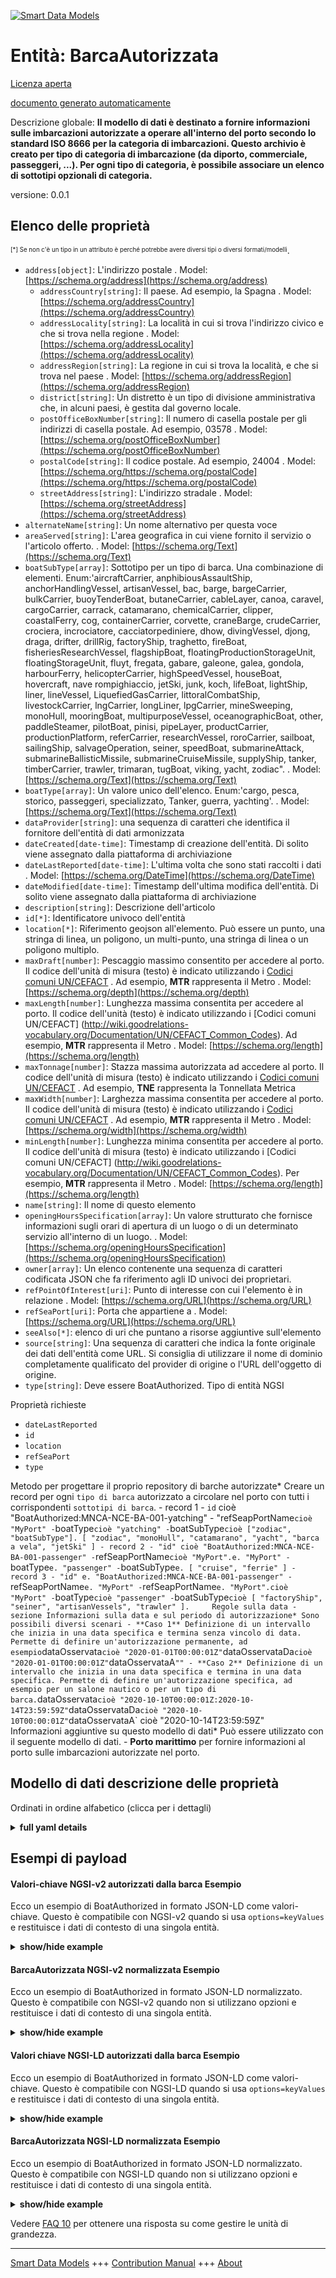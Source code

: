 <!-- 10-Header -->    
[![Smart Data Models](https://smartdatamodels.org/wp-content/uploads/2022/01/SmartDataModels_logo.png "Logo")](https://smartdatamodels.org)    
Entità: BarcaAutorizzata    
========================<!-- /10-Header -->    
<!-- 15-License -->    
[Licenza aperta](https://github.com/smart-data-models//dataModel.Ports/blob/master/BoatAuthorized/LICENSE.md)    
[documento generato automaticamente](https://docs.google.com/presentation/d/e/2PACX-1vTs-Ng5dIAwkg91oTTUdt8ua7woBXhPnwavZ0FxgR8BsAI_Ek3C5q97Nd94HS8KhP-r_quD4H0fgyt3/pub?start=false&loop=false&delayms=3000#slide=id.gb715ace035_0_60)    
<!-- /15-License -->    
<!-- 20-Description -->    
Descrizione globale: **Il modello di dati è destinato a fornire informazioni sulle imbarcazioni autorizzate a operare all'interno del porto secondo lo standard ISO 8666 per la categoria di imbarcazioni. Questo archivio è creato per tipo di categoria di imbarcazione (da diporto, commerciale, passeggeri, ...). Per ogni tipo di categoria, è possibile associare un elenco di sottotipi opzionali di categoria.**    
versione: 0.0.1    
<!-- /20-Description -->    
<!-- 30-PropertiesList -->    
## Elenco delle proprietà    
<sup><sub>[*] Se non c'è un tipo in un attributo è perché potrebbe avere diversi tipi o diversi formati/modelli</sub></sup>.    
- `address[object]`: L'indirizzo postale  . Model: [https://schema.org/address](https://schema.org/address)	- `addressCountry[string]`: Il paese. Ad esempio, la Spagna  . Model: [https://schema.org/addressCountry](https://schema.org/addressCountry)    
	- `addressLocality[string]`: La località in cui si trova l'indirizzo civico e che si trova nella regione  . Model: [https://schema.org/addressLocality](https://schema.org/addressLocality)    
	- `addressRegion[string]`: La regione in cui si trova la località, e che si trova nel paese  . Model: [https://schema.org/addressRegion](https://schema.org/addressRegion)    
	- `district[string]`: Un distretto è un tipo di divisione amministrativa che, in alcuni paesi, è gestita dal governo locale.      
	- `postOfficeBoxNumber[string]`: Il numero di casella postale per gli indirizzi di casella postale. Ad esempio, 03578  . Model: [https://schema.org/postOfficeBoxNumber](https://schema.org/postOfficeBoxNumber)    
	- `postalCode[string]`: Il codice postale. Ad esempio, 24004  . Model: [https://schema.org/https://schema.org/postalCode](https://schema.org/https://schema.org/postalCode)    
	- `streetAddress[string]`: L'indirizzo stradale  . Model: [https://schema.org/streetAddress](https://schema.org/streetAddress)    
- `alternateName[string]`: Un nome alternativo per questa voce  - `areaServed[string]`: L'area geografica in cui viene fornito il servizio o l'articolo offerto.  . Model: [https://schema.org/Text](https://schema.org/Text)- `boatSubType[array]`: Sottotipo per un tipo di barca. Una combinazione di elementi. Enum:'aircraftCarrier, anphibiousAssaultShip, anchorHandlingVessel, artisanVessel, bac, barge, bargeCarrier, bulkCarrier, buoyTenderBoat, butaneCarrier, cableLayer, canoa, caravel, cargoCarrier, carrack, catamarano, chemicalCarrier, clipper, coastalFerry, cog, containerCarrier, corvette, craneBarge, crudeCarrier, crociera, incrociatore, cacciatorpediniere, dhow, divingVessel, djong, draga, drifter, drillRig, factoryShip, traghetto, fireBoat, fisheriesResearchVessel, flagshipBoat, floatingProductionStorageUnit, floatingStorageUnit, fluyt, fregata, gabare, galeone, galea, gondola, harbourFerry, helicopterCarrier, highSpeedVessel, houseBoat, hovercraft, nave rompighiaccio, jetSki, junk, koch, lifeBoat, lightShip, liner, lineVessel, LiquefiedGasCarrier, littoralCombatShip, livestockCarrier, lngCarrier, longLiner, lpgCarrier, mineSweeping, monoHull, mooringBoat, multipurposeVessel, oceanographicBoat, other, paddleSteamer, pilotBoat, pinisi, pipeLayer, productCarrier, productionPlatform, referCarrier, researchVessel, roroCarrier, sailboat, sailingShip, salvageOperation, seiner, speedBoat, submarineAttack, submarineBallisticMissile, submarineCruiseMissile, supplyShip, tanker, timberCarrier, trawler, trimaran, tugBoat, viking, yacht, zodiac".  . Model: [https://schema.org/Text](https://schema.org/Text)- `boatType[array]`: Un valore unico dell'elenco. Enum:'cargo, pesca, storico, passeggeri, specializzato, Tanker, guerra, yachting'.  . Model: [https://schema.org/Text](https://schema.org/Text)- `dataProvider[string]`: una sequenza di caratteri che identifica il fornitore dell'entità di dati armonizzata  - `dateCreated[date-time]`: Timestamp di creazione dell'entità. Di solito viene assegnato dalla piattaforma di archiviazione  - `dateLastReported[date-time]`: L'ultima volta che sono stati raccolti i dati  . Model: [https://schema.org/DateTime](https://schema.org/DateTime)- `dateModified[date-time]`: Timestamp dell'ultima modifica dell'entità. Di solito viene assegnato dalla piattaforma di archiviazione  - `description[string]`: Descrizione dell'articolo  - `id[*]`: Identificatore univoco dell'entità  - `location[*]`: Riferimento geojson all'elemento. Può essere un punto, una stringa di linea, un poligono, un multi-punto, una stringa di linea o un poligono multiplo.  - `maxDraft[number]`: Pescaggio massimo consentito per accedere al porto. Il codice dell'unità di misura (testo) è indicato utilizzando i [Codici comuni UN/CEFACT](http://wiki.goodrelations-vocabulary.org/Documentation/UN/CEFACT_Common_Codes) . Ad esempio, **MTR** rappresenta il Metro  . Model: [https://schema.org/depth](https://schema.org/depth)- `maxLength[number]`: Lunghezza massima consentita per accedere al porto. Il codice dell'unità (testo) è indicato utilizzando i [Codici comuni UN/CEFACT] (http://wiki.goodrelations-vocabulary.org/Documentation/UN/CEFACT_Common_Codes). Ad esempio, **MTR** rappresenta il Metro  . Model: [https://schema.org/length](https://schema.org/length)- `maxTonnage[number]`: Stazza massima autorizzata ad accedere al porto. Il codice dell'unità di misura (testo) è indicato utilizzando i [Codici comuni UN/CEFACT](http://wiki.goodrelations-vocabulary.org/Documentation/UN/CEFACT_Common_Codes) . Ad esempio, **TNE** rappresenta la Tonnellata Metrica  - `maxWidth[number]`: Larghezza massima consentita per accedere al porto. Il codice dell'unità di misura (testo) è indicato utilizzando i [Codici comuni UN/CEFACT](http://wiki.goodrelations-vocabulary.org/Documentation/UN/CEFACT_Common_Codes) . Ad esempio, **MTR** rappresenta il Metro  . Model: [https://schema.org/width](https://schema.org/width)- `minLength[number]`: Lunghezza minima consentita per accedere al porto. Il codice dell'unità di misura (testo) è indicato utilizzando i [Codici comuni UN/CEFACT] (http://wiki.goodrelations-vocabulary.org/Documentation/UN/CEFACT_Common_Codes). Per esempio, **MTR** rappresenta il Metro  . Model: [https://schema.org/length](https://schema.org/length)- `name[string]`: Il nome di questo elemento  - `openingHoursSpecification[array]`: Un valore strutturato che fornisce informazioni sugli orari di apertura di un luogo o di un determinato servizio all'interno di un luogo.  . Model: [https://schema.org/openingHoursSpecification](https://schema.org/openingHoursSpecification)- `owner[array]`: Un elenco contenente una sequenza di caratteri codificata JSON che fa riferimento agli ID univoci dei proprietari.  - `refPointOfInterest[uri]`: Punto di interesse con cui l'elemento è in relazione  . Model: [https://schema.org/URL](https://schema.org/URL)- `refSeaPort[uri]`: Porta che appartiene a  . Model: [https://schema.org/URL](https://schema.org/URL)- `seeAlso[*]`: elenco di uri che puntano a risorse aggiuntive sull'elemento  - `source[string]`: Una sequenza di caratteri che indica la fonte originale dei dati dell'entità come URL. Si consiglia di utilizzare il nome di dominio completamente qualificato del provider di origine o l'URL dell'oggetto di origine.  - `type[string]`: Deve essere BoatAuthorized. Tipo di entità NGSI  <!-- /30-PropertiesList -->    
<!-- 35-RequiredProperties -->    
Proprietà richieste    
- `dateLastReported`  - `id`  - `location`  - `refSeaPort`  - `type`  <!-- /35-RequiredProperties -->    
<!-- 40-RequiredProperties -->    
Metodo per progettare il proprio repository di barche autorizzate* Creare un record per ogni `tipo di barca` autorizzato a circolare nel porto con tutti i corrispondenti `sottotipi di barca`. - record 1 - `id` cioè "BoatAuthorized:MNCA-NCE-BA-001-yatching" - "refSeapPortName` cioè "MyPort" - `boatType` cioè "yatching" - `boatSubType` cioè ["zodiac", "boatSubType"]. [ "zodiac", "monoHull", "catamarano", "yacht", "barca a vela", "jetSki" ] - record 2 - "id" cioè "BoatAuthorized:MNCA-NCE-BA-001-passenger" - `refSeapPortName` cioè "MyPort".e. "MyPort" - `boatType` e. "passenger" - `boatSubType` e. [ "cruise", "ferrie" ] - record 3 - "id" e. "BoatAuthorized:MNCA-NCE-BA-001-passenger" - `refSeapPortName` e. "MyPort" - `refSeapPortName` e. "MyPort".cioè "MyPort" - `boatType` cioè "passenger" - `boatSubType` cioè [ "factoryShip", "seiner", "artisanVessels", "trawler" ].    
Regole sulla data - sezione Informazioni sulla data e sul periodo di autorizzazione* Sono possibili diversi scenari - **Caso 1** Definizione di un intervallo che inizia in una data specifica e termina senza vincolo di data. Permette di definire un'autorizzazione permanente, ad esempio `dataOsservata` cioè "2020-01-01T00:00:01Z" `dataOsservataDa` cioè "2020-01-01T00:00:01Z" `dataOsservataA` "" - **Caso 2** Definizione di un intervallo che inizia in una data specifica e termina in una data specifica. Permette di definire un'autorizzazione specifica, ad esempio per un salone nautico o per un tipo di barca. `dataOsservata` cioè "2020-10-10T00:00:01Z:2020-10-14T23:59:59Z" `dataOsservataDa` cioè "2020-10-10T00:00:01Z" `dataOsservataA` cioè "2020-10-14T23:59:59Z"    
Informazioni aggiuntive su questo modello di dati* Può essere utilizzato con il seguente modello di dati. - **Porto marittimo** per fornire informazioni al porto sulle imbarcazioni autorizzate nel porto.    
<!-- /40-RequiredProperties -->    
<!-- 50-DataModelHeader -->    
## Modello di dati descrizione delle proprietà    
Ordinati in ordine alfabetico (clicca per i dettagli)    
<!-- /50-DataModelHeader -->    
<!-- 60-ModelYaml -->    
<details><summary><strong>full yaml details</strong></summary>      
```yaml    
BoatAuthorized:      
  description: 'The data model is intended to provide information on the boats authorized to operate within the port according to the ISO 8666 standard for Boat Category. This repository is created by type of category of boat (pleasure craft, trade, passengers, ...). For each type of category, a list of optional subtypes of category can be associated.'      
  properties:      
    address:      
      description: The mailing address      
      properties:      
        addressCountry:      
          description: 'The country. For example, Spain'      
          type: string      
          x-ngsi:      
            model: https://schema.org/addressCountry      
            type: Property      
        addressLocality:      
          description: 'The locality in which the street address is, and which is in the region'      
          type: string      
          x-ngsi:      
            model: https://schema.org/addressLocality      
            type: Property      
        addressRegion:      
          description: 'The region in which the locality is, and which is in the country'      
          type: string      
          x-ngsi:      
            model: https://schema.org/addressRegion      
            type: Property      
        district:      
          description: 'A district is a type of administrative division that, in some countries, is managed by the local government'      
          type: string      
          x-ngsi:      
            type: Property      
        postOfficeBoxNumber:      
          description: 'The post office box number for PO box addresses. For example, 03578'      
          type: string      
          x-ngsi:      
            model: https://schema.org/postOfficeBoxNumber      
            type: Property      
        postalCode:      
          description: 'The postal code. For example, 24004'      
          type: string      
          x-ngsi:      
            model: https://schema.org/https://schema.org/postalCode      
            type: Property      
        streetAddress:      
          description: The street address      
          type: string      
          x-ngsi:      
            model: https://schema.org/streetAddress      
            type: Property      
        streetNr:      
          description: Number identifying a specific property on a public street      
          type: string      
          x-ngsi:      
            type: Property      
      type: object      
      x-ngsi:      
        model: https://schema.org/address      
        type: Property      
    alternateName:      
      description: An alternative name for this item      
      type: string      
      x-ngsi:      
        type: Property      
    areaServed:      
      description: The geographic area where a service or offered item is provided      
      type: string      
      x-ngsi:      
        model: https://schema.org/Text      
        type: Property      
    boatSubType:      
      description: 'Sub Type for a boatType. A combination of the elements. Enum:''aircraftCarrier, amphibiousAssaultShip, anchorHandlingVessel, artisanVessel, bac, barge, bargeCarrier, bulkCarrier, buoyTenderBoat, butaneCarrier, cableLayer, canoe, caravel, cargoCarrier, carrack, catamaran, chemicalCarrier, clipper, coastalFerry, cog, containerCarrier, corvette, craneBarge, crudeCarrier, cruise, cruiser, destroyer, dhow, divingVessel, djong, dredger, drifter, drillRig, factoryShip, ferry, fireBoat, fisheriesResearchVessel, flagshipBoat, floatingProductionStorageUnit, floatingStorageUnit, fluyt, frigate, gabare, galleon, galley, gondola, harbourFerry, helicopterCarrier, highSpeedVessel, houseBoat, hovercraft, iceBreakerShip, jetSki, junk, koch, lifeBoat, lightShip, liner, lineVessel, LiquefiedGasCarrier, littoralCombatShip, livestockCarrier, lngCarrier, longLiner, lpgCarrier, mineSweeping, monoHull, mooringBoat, multipurposeVessel, oceanographicBoat, other, paddleSteamer, pilotBoat, pinisi, pipeLayer, productCarrier, productionPlatform, referCarrier, researchVessel, roroCarrier, sailboat, sailingShip, salvageOperation, seiner, speedBoat, submarineAttack, submarineBallisticMissile, submarineCruiseMissile, supplyShip, tanker, timberCarrier, trawler, trimaran, tugBoat, viking, yacht, zodiac'''      
      items:      
        enum:      
          - aircraftCarrier      
          - amphibiousAssaultShip      
          - anchorHandlingVessel      
          - artisanVessel      
          - bac      
          - barge      
          - bargeCarrier      
          - bulkCarrier      
          - buoyTenderBoat      
          - butaneCarrier      
          - cableLayer      
          - canoe      
          - caravel      
          - cargoCarrier      
          - carrack      
          - catamaran      
          - chemicalCarrier      
          - clipper      
          - coastalFerry      
          - cog      
          - containerCarrier      
          - corvette      
          - craneBarge      
          - crudeCarrier      
          - cruise      
          - cruiser      
          - destroyer      
          - dhow      
          - divingVessel      
          - djong      
          - dredger      
          - drifter      
          - drillRig      
          - factoryShip      
          - ferry      
          - fireBoat      
          - fisheriesResearchVessel      
          - flagshipBoat      
          - floatingProductionStorageUnit      
          - floatingStorageUnit      
          - fluyt      
          - frigate      
          - gabare      
          - galleon      
          - galley      
          - gondola      
          - harbourFerry      
          - helicopterCarrier      
          - highSpeedVessel      
          - houseBoat      
          - hovercraft      
          - iceBreakerShip      
          - jetSki      
          - junk      
          - koch      
          - lifeBoat      
          - lightShip      
          - liner      
          - lineVessel      
          - LiquefiedGasCarrier      
          - littoralCombatShip      
          - livestockCarrier      
          - lngCarrier      
          - longLiner      
          - lpgCarrier      
          - mineSweeping      
          - monoHull      
          - mooringBoat      
          - multipurposeVessel      
          - oceanographicBoat      
          - other      
          - paddleSteamer      
          - pilotBoat      
          - pinisi      
          - pipeLayer      
          - productCarrier      
          - productionPlatform      
          - referCarrier      
          - researchVessel      
          - roroCarrier      
          - sailboat      
          - sailingShip      
          - salvageOperation      
          - seiner      
          - speedBoat      
          - submarineAttack      
          - submarineBallisticMissile      
          - submarineCruiseMissile      
          - supplyShip      
          - tanker      
          - timberCarrier      
          - trawler      
          - trimaran      
          - tugBoat      
          - viking      
          - yacht      
          - zodiac      
        type: string      
      type: array      
      x-ngsi:      
        model: https://schema.org/Text      
        type: Property      
    boatType:      
      description: 'A unique value of the list. Enum:''cargo, fishing, historic, passenger, specialist, Tanker, war, yachting'''      
      items:      
        enum:      
          - cargo      
          - fishing      
          - historic      
          - passenger      
          - specialist      
          - Tanker      
          - war      
          - yachting      
        type: string      
      type: array      
      x-ngsi:      
        model: https://schema.org/Text      
        type: Property      
    dataProvider:      
      description: A sequence of characters identifying the provider of the harmonised data entity      
      type: string      
      x-ngsi:      
        type: Property      
    dateCreated:      
      description: Entity creation timestamp. This will usually be allocated by the storage platform      
      format: date-time      
      type: string      
      x-ngsi:      
        type: Property      
    dateLastReported:      
      description: Last time data were gathered      
      format: date-time      
      type: string      
      x-ngsi:      
        model: https://schema.org/DateTime      
        type: Property      
    dateModified:      
      description: Timestamp of the last modification of the entity. This will usually be allocated by the storage platform      
      format: date-time      
      type: string      
      x-ngsi:      
        type: Property      
    description:      
      description: A description of this item      
      type: string      
      x-ngsi:      
        type: Property      
    id:      
      anyOf:      
        - description: Identifier format of any NGSI entity      
          maxLength: 256      
          minLength: 1      
          pattern: ^[\w\-\.\{\}\$\+\*\[\]`|~^@!,:\\]+$      
          type: string      
          x-ngsi:      
            type: Property      
        - description: Identifier format of any NGSI entity      
          format: uri      
          type: string      
          x-ngsi:      
            type: Property      
      description: Unique identifier of the entity      
      x-ngsi:      
        type: Property      
    location:      
      description: 'Geojson reference to the item. It can be Point, LineString, Polygon, MultiPoint, MultiLineString or MultiPolygon'      
      oneOf:      
        - description: Geojson reference to the item. Point      
          properties:      
            bbox:      
              items:      
                type: number      
              minItems: 4      
              type: array      
            coordinates:      
              items:      
                type: number      
              minItems: 2      
              type: array      
            type:      
              enum:      
                - Point      
              type: string      
          required:      
            - type      
            - coordinates      
          title: GeoJSON Point      
          type: object      
          x-ngsi:      
            type: GeoProperty      
        - description: Geojson reference to the item. LineString      
          properties:      
            bbox:      
              items:      
                type: number      
              minItems: 4      
              type: array      
            coordinates:      
              items:      
                items:      
                  type: number      
                minItems: 2      
                type: array      
              minItems: 2      
              type: array      
            type:      
              enum:      
                - LineString      
              type: string      
          required:      
            - type      
            - coordinates      
          title: GeoJSON LineString      
          type: object      
          x-ngsi:      
            type: GeoProperty      
        - description: Geojson reference to the item. Polygon      
          properties:      
            bbox:      
              items:      
                type: number      
              minItems: 4      
              type: array      
            coordinates:      
              items:      
                items:      
                  items:      
                    type: number      
                  minItems: 2      
                  type: array      
                minItems: 4      
                type: array      
              type: array      
            type:      
              enum:      
                - Polygon      
              type: string      
          required:      
            - type      
            - coordinates      
          title: GeoJSON Polygon      
          type: object      
          x-ngsi:      
            type: GeoProperty      
        - description: Geojson reference to the item. MultiPoint      
          properties:      
            bbox:      
              items:      
                type: number      
              minItems: 4      
              type: array      
            coordinates:      
              items:      
                items:      
                  type: number      
                minItems: 2      
                type: array      
              type: array      
            type:      
              enum:      
                - MultiPoint      
              type: string      
          required:      
            - type      
            - coordinates      
          title: GeoJSON MultiPoint      
          type: object      
          x-ngsi:      
            type: GeoProperty      
        - description: Geojson reference to the item. MultiLineString      
          properties:      
            bbox:      
              items:      
                type: number      
              minItems: 4      
              type: array      
            coordinates:      
              items:      
                items:      
                  items:      
                    type: number      
                  minItems: 2      
                  type: array      
                minItems: 2      
                type: array      
              type: array      
            type:      
              enum:      
                - MultiLineString      
              type: string      
          required:      
            - type      
            - coordinates      
          title: GeoJSON MultiLineString      
          type: object      
          x-ngsi:      
            type: GeoProperty      
        - description: Geojson reference to the item. MultiLineString      
          properties:      
            bbox:      
              items:      
                type: number      
              minItems: 4      
              type: array      
            coordinates:      
              items:      
                items:      
                  items:      
                    items:      
                      type: number      
                    minItems: 2      
                    type: array      
                  minItems: 4      
                  type: array      
                type: array      
              type: array      
            type:      
              enum:      
                - MultiPolygon      
              type: string      
          required:      
            - type      
            - coordinates      
          title: GeoJSON MultiPolygon      
          type: object      
          x-ngsi:      
            type: GeoProperty      
      x-ngsi:      
        type: GeoProperty      
    maxDraft:      
      description: 'Maximum draft allowed to access the harbor. The unit code (text) is given using the [UN/CEFACT Common Codes](http://wiki.goodrelations-vocabulary.org/Documentation/UN/CEFACT_Common_Codes) . For instance, **MTR** represents Meter'      
      minimum: 0      
      type: number      
      x-ngsi:      
        model: https://schema.org/depth      
        type: Property      
        units: meters      
    maxLength:      
      description: 'Maximum length allowed to access the harbor. The unit code (text) is given using the [UN/CEFACT Common Codes](http://wiki.goodrelations-vocabulary.org/Documentation/UN/CEFACT_Common_Codes). For instance, **MTR** represents Meter'      
      minimum: 0      
      type: number      
      x-ngsi:      
        model: https://schema.org/length      
        type: Property      
        units: meters      
    maxTonnage:      
      description: 'Maximum tonnage authorized to access the harbor. The unit code (text) is given using the [UN/CEFACT Common Codes](http://wiki.goodrelations-vocabulary.org/Documentation/UN/CEFACT_Common_Codes) . For instance, **TNE** represents Tonne Metric'      
      minimum: 0      
      type: number      
      x-ngsi:      
        type: Property      
        units: Tons      
    maxWidth:      
      description: 'Maximum width allowed to access the harbor. The unit code (text) is given using the [UN/CEFACT Common Codes](http://wiki.goodrelations-vocabulary.org/Documentation/UN/CEFACT_Common_Codes) . For instance, **MTR** represents Meter'      
      minimum: 0      
      type: number      
      x-ngsi:      
        model: https://schema.org/width      
        type: Property      
        units: meters      
    minLength:      
      description: 'Minimum length allowed to access the harbor. The unit code (text) is given using the [UN/CEFACT Common Codes](http://wiki.goodrelations-vocabulary.org/Documentation/UN/CEFACT_Common_Codes). For instance, **MTR** represents Meter'      
      minimum: 0      
      type: number      
      x-ngsi:      
        model: https://schema.org/length      
        type: Property      
        units: meters      
    name:      
      description: The name of this item      
      type: string      
      x-ngsi:      
        type: Property      
    openingHoursSpecification:      
      description: A structured value providing information about the opening hours of a place or a certain service inside a place      
      items:      
        properties:      
          closes:      
            description: ' 	The closing hour of the place or service on the given day(s) of the week'      
            format: time      
            type: string      
            x-ngsi:      
              type: Property      
          dayOfWeek:      
            anyOf:      
              - description: Array of days of the week      
                enum:      
                  - Monday      
                  - Tuesday      
                  - Wednesday      
                  - Thursday      
                  - Friday      
                  - Saturday      
                  - Sunday      
                  - PublicHolidays      
                type: string      
                x-ngsi:      
                  type: Property      
              - description: Array of days of the week      
                enum:      
                  - https://schema.org/Monday      
                  - https://schema.org/Tuesday      
                  - https://schema.org/Wednesday      
                  - https://schema.org/Thursday      
                  - https://schema.org/Friday      
                  - https://schema.org/Saturday      
                  - https://schema.org/Sunday      
                  - https://schema.org/PublicHolidays      
                type: string      
                x-ngsi:      
                  type: Property      
            description: 'The day of the week for which these opening hours are valid. URLs from GoodRelations (http://purl.org/goodrelations/v1) are used (for Monday, Tuesday, Wednesday, Thursday, Friday, Saturday, Sunday plus a special entry for PublicHolidays)'      
            type: string      
            x-ngsi:      
              model: http://schema.org/dayOfWeek      
              type: Property      
          opens:      
            description: The opening hour of the place or service on the given day(s) of the week      
            format: time      
            type: string      
            x-ngsi:      
              type: Property      
          validFrom:      
            anyOf:      
              - description: ""      
                format: date      
                type: string      
                x-ngsi:      
                  model: http://schema.org/Date      
                  type: Property      
              - description: ""      
                format: date-time      
                type: string      
                x-ngsi:      
                  model: http://schema.org/DateTime      
                  type: Property      
            description: 'The date when the item becomes valid. A date value in the form CCYY-MM-DD or a combination of date and time of day in the form [-]CCYY-MM-DDThh:mm:ss[Z|(+|-)hh:mm] in ISO 8601 date format'      
            x-ngsi:      
              type: Property      
          validThrough:      
            anyOf:      
              - description: ""      
                format: date      
                type: string      
                x-ngsi:      
                  model: http://schema.org/Date      
                  type: Property      
              - description: ""      
                format: date-time      
                type: string      
                x-ngsi:      
                  model: http://schema.org/DateTime      
                  type: Property      
            description: 'The date after when the item is not valid. For example the end of an offer, salary period, or a period of opening hours. A date value in the form CCYY-MM-DD or a combination of date and time of day in the form [-]CCYY-MM-DDThh:mm:ss[Z|(+|-)hh:mm] in ISO 8601 date format'      
            type: string      
            x-ngsi:      
              type: Property      
        type: object      
      minItems: 1      
      type: array      
      x-ngsi:      
        model: https://schema.org/openingHoursSpecification      
        type: Property      
    owner:      
      description: A List containing a JSON encoded sequence of characters referencing the unique Ids of the owner(s)      
      items:      
        anyOf:      
          - description: Identifier format of any NGSI entity      
            maxLength: 256      
            minLength: 1      
            pattern: ^[\w\-\.\{\}\$\+\*\[\]`|~^@!,:\\]+$      
            type: string      
            x-ngsi:      
              type: Property      
          - description: Identifier format of any NGSI entity      
            format: uri      
            type: string      
            x-ngsi:      
              type: Property      
        description: Unique identifier of the entity      
        x-ngsi:      
          type: Property      
      type: array      
      x-ngsi:      
        type: Property      
    refPointOfInterest:      
      description: Point of Interest that the element has relation to      
      format: uri      
      type: string      
      x-ngsi:      
        model: https://schema.org/URL      
        type: Relationship      
    refSeaPort:      
      description: Port that belongs to      
      format: uri      
      type: string      
      x-ngsi:      
        model: https://schema.org/URL      
        type: Relationship      
    seeAlso:      
      description: list of uri pointing to additional resources about the item      
      oneOf:      
        - items:      
            format: uri      
            type: string      
          minItems: 1      
          type: array      
        - format: uri      
          type: string      
      x-ngsi:      
        type: Property      
    source:      
      description: 'A sequence of characters giving the original source of the entity data as a URL. Recommended to be the fully qualified domain name of the source provider, or the URL to the source object'      
      type: string      
      x-ngsi:      
        type: Property      
    type:      
      description: It has to be BoatAuthorized. NGSI Entity type      
      enum:      
        - BoatAuthorized      
      type: string      
      x-ngsi:      
        type: Property      
  required:      
    - id      
    - type      
    - location      
    - dateLastReported      
    - refSeaPort      
  type: object      
  x-derived-from: ""      
  x-disclaimer: 'Redistribution and use in source and binary forms, with or without modification, are permitted  provided that the license conditions are met. Copyleft (c) 2022 Contributors to Smart Data Models Program'      
  x-license-url: https://github.com/smart-data-models/dataModel.Ports/blob/master/BoatAuthorized/LICENSE.md      
  x-model-schema: https://smart-data-models.github.io/dataModel.Ports/BoatAuthorized/schema.json      
  x-model-tags: ""      
  x-version: 0.0.1      
```    
</details>      
<!-- /60-ModelYaml -->    
<!-- 70-MiddleNotes -->    
<!-- /70-MiddleNotes -->    
<!-- 80-Examples -->    
## Esempi di payload    
#### Valori-chiave NGSI-v2 autorizzati dalla barca Esempio    
Ecco un esempio di BoatAuthorized in formato JSON-LD come valori-chiave. Questo è compatibile con NGSI-v2 quando si usa `options=keyValues` e restituisce i dati di contesto di una singola entità.    
<details><summary><strong>show/hide example</strong></summary>      
```json  
{  
  "id": "urn:ngsi-ld:BoatAuthorized:BoatAuthorized:MNCA-NCE-BA-001-yatching",  
  "type": "BoatAuthorized",  
  "name": "Riviera-Port-NCE-BA-001-yatching",  
  "alternateName": "Riviera Port - Autorized Boats in the port",  
  "description": "List of Type and SubType of boats authorized to move and moor in the harbor",  
  "seeAlso": "https://ccinicecotedazur/docs/port-nice_z-card_2015",  
  "areaServed": "Nice Port",  
  "dateObserved": "2020-01-01T00:00:01Z",  
  "refSeaPort": "urn:ngsi-ld:SeaPort:Riviera-Port-NCE-SP-001",  
  "refBoatType": "yatching",  
  "refBoatSubType": [  
    "monoHull",  
    "catamaran",  
    "yacht",  
    "sailboat",  
    "jetSki"  
  ],  
  "openingHoursSpecification": [  
    {  
      "dayOfWeek": "Monday",  
      "opens": "07:00:00",  
      "closes": "20:00:00",  
      "validFrom": "2021-01-01T00:00:00",  
      "validThrough": "2021-12-31T23:59:59"  
    },  
    {  
      "dayOfWeek": "Tuesday",  
      "opens": "07:00:00",  
      "closes": "20:00:00",  
      "validFrom": "2021-01-01T00:00:00",  
      "validThrough": "2021-12-31T23:59:59"  
    },  
    {  
      "dayOfWeek": "Wednesday",  
      "opens": "07:00:00",  
      "closes": "20:00:00",  
      "validFrom": "2021-01-01T00:00:00",  
      "validThrough": "2021-12-31T23:59:59"  
    },  
    {  
      "dayOfWeek": "Thursday",  
      "opens": "07:00:00",  
      "closes": "20:00:00",  
      "validFrom": "2021-01-01T00:00:00",  
      "validThrough": "2021-12-31T23:59:59"  
    },  
    {  
      "dayOfWeek": "Friday",  
      "opens": "07:00:00",  
      "closes": "20:00:00",  
      "validFrom": "2021-01-01T00:00:00",  
      "validThrough": "2021-12-31T23:59:59"  
    },  
    {  
      "dayOfWeek": "Saturday",  
      "opens": "08:30:00",  
      "closes": "21:00:00",  
      "validFrom": "2021-01-01T00:00:00",  
      "validThrough": "2021-12-31T23:59:59"  
    },  
    {  
      "dayOfWeek": "Sunday",  
      "opens": "08:30:00",  
      "closes": "20:00:00",  
      "validFrom": "2021-01-01T00:00:00",  
      "validThrough": "2021-12-31T23:59:59"  
    },  
    {  
      "dayOfWeek": "PublicHolidays",  
      "opens": "08:30:00",  
      "closes": "19:30:00",  
      "validFrom": "2021-01-01T00:00:00",  
      "validThrough": "2021-12-31T23:59:59"  
    }  
  ],  
  "maxTonnage": 3855,  
  "minLength": 3,  
  "maxLength": 35,  
  "maxWidth": 15,  
  "maxDraft": 6.0,  
  "dateLastReported": "2021-12-31T23:59:59",  
  "location": {  
    "type": "Point",  
    "coordinates": [  
      23,  
      45  
    ]  
  }  
}  
```  
</details>    
#### BarcaAutorizzata NGSI-v2 normalizzata Esempio    
Ecco un esempio di BoatAuthorized in formato JSON-LD normalizzato. Questo è compatibile con NGSI-v2 quando non si utilizzano opzioni e restituisce i dati di contesto di una singola entità.    
<details><summary><strong>show/hide example</strong></summary>      
```json  
{  
  "id": "urn:ngsi-ld:BoatAuthorized:BoatAuthorized:MNCA-NCE-BA-001-yatching",  
  "type": "BoatAuthorized",  
  "name": {  
    "type": "Text",  
    "value": "Riviera-Port-NCE-BA-001-yatching"  
  },  
  "alternateName": {  
    "type": "Text",  
    "value": "Riviera Port - Autorized Boats in the port"  
  },  
  "description": {  
    "type": "Text",  
    "value": "List of Type and SubType of boats authorized to move and moor in the harbor"  
  },  
  "seeAlso": {  
    "type": "Text",  
    "value": "https://ccinicecotedazur/docs/port-nice_z-card_2015"  
  },  
  "areaServed": {  
    "type": "Text",  
    "value": "Nice Port"  
  },  
  "dateObserved": {  
    "type": "DateTime",  
    "value": "2020-01-01T00:00:01Z"  
  },  
  "dateLastReported": {  
    "type": "DateTime",  
    "value": "2021-12-31T23:59:59"  
  },  
  "refSeaPort": {  
    "type": "Text",  
    "value": "urn:ngsi-ld:SeaPort:Riviera-Port-NCE-SP-001"  
  },  
  "refBoatType": {  
    "type": "Text",  
    "value": "yatching"  
  },  
  "refBoatSubType": {  
    "type": "StructuredValue",  
    "value": [  
      "monoHull",  
      "catamaran",  
      "yacht",  
      "sailboat",  
      "jetSki"  
    ]  
  },  
  "openingHoursSpecification": {  
    "type": "StructuredValue",  
    "value": [  
      {  
        "closes": "20:00:00",  
        "dayOfWeek": "Monday",  
        "opens": "07:00:00",  
        "validFrom": "2021-01-01T00:00:00",  
        "validThrough": "2021-12-31T23:59:59"  
      },  
      {  
        "closes": "20:00:00",  
        "dayOfWeek": "Tuesday",  
        "opens": "07:00:00",  
        "validFrom": "2021-01-01T00:00:00",  
        "validThrough": "2021-12-31T23:59:59"  
      },  
      {  
        "closes": "20:00:00",  
        "dayOfWeek": "Wednesday",  
        "opens": "07:00:00",  
        "validFrom": "2021-01-01T00:00:00",  
        "validThrough": "2021-12-31T23:59:59"  
      },  
      {  
        "closes": "20:00:00",  
        "dayOfWeek": "Thursday",  
        "opens": "07:00:00",  
        "validFrom": "2021-01-01T00:00:00",  
        "validThrough": "2021-12-31T23:59:59"  
      },  
      {  
        "closes": "20:00:00",  
        "dayOfWeek": "Friday",  
        "opens": "07:00:00",  
        "validFrom": "2021-01-01T00:00:00",  
        "validThrough": "2021-12-31T23:59:59"  
      },  
      {  
        "closes": "21:00:00",  
        "dayOfWeek": "Saturday",  
        "opens": "08:30:00",  
        "validFrom": "2021-01-01T00:00:00",  
        "validThrough": "2021-12-31T23:59:59"  
      },  
      {  
        "closes": "20:00:00",  
        "dayOfWeek": "Sunday",  
        "opens": "08:30:00",  
        "validFrom": "2021-01-01T00:00:00",  
        "validThrough": "2021-12-31T23:59:59"  
      },  
      {  
        "closes": "19:30:00",  
        "dayOfWeek": "PublicHolidays",  
        "opens": "08:30:00",  
        "validFrom": "2021-01-01T00:00:00",  
        "validThrough": "2021-12-31T23:59:59"  
      }  
    ]  
  },  
  "maxTonnage": {  
    "type": "Number",  
    "value": 3855  
  },  
  "minLength": {  
    "type": "Number",  
    "value": 3  
  },  
  "maxLength": {  
    "type": "Number",  
    "value": 35  
  },  
  "maxWidth": {  
    "type": "Number",  
    "value": 15  
  },  
  "maxDraft": {  
    "type": "Number",  
    "value": 6.0  
  },  
  "location": {  
    "type": "geo:json",  
    "value": {  
      "coordinates": [  
        23,  
        45  
      ],  
      "type": "Point"  
    }  
  }  
}  
```  
</details>    
#### Valori chiave NGSI-LD autorizzati dalla barca Esempio    
Ecco un esempio di BoatAuthorized in formato JSON-LD come valori-chiave. Questo è compatibile con NGSI-LD quando si usa `options=keyValues` e restituisce i dati di contesto di una singola entità.    
<details><summary><strong>show/hide example</strong></summary>      
```json  
{  
  "id": "urn:ngsi-ld:BoatAuthorized:BoatAuthorized:MNCA-NCE-BA-001-yatching",  
  "type": "BoatAuthorized",  
  "alternateName": "Riviera Port - Autorized Boats in the port",  
  "areaServed": "Nice Port",  
  "dateLastReported": "2021-12-31T23:59:59",  
  "dateObserved": "2020-01-01T00:00:01Z",  
  "description": "List of Type and SubType of boats authorized to move and moor in the harbor",  
  "location": {  
    "type": "Point",  
    "coordinates": [  
      23,  
      45  
    ]  
  },  
  "maxDraft": 6.0,  
  "maxLength": 35,  
  "maxTonnage": 3855,  
  "maxWidth": 15,  
  "minLength": 3,  
  "name": "Riviera-Port-NCE-BA-001-yatching",  
  "openingHoursSpecification": [  
    {  
      "dayOfWeek": "Monday",  
      "opens": "07:00:00",  
      "closes": "20:00:00",  
      "validFrom": "2021-01-01T00:00:00",  
      "validThrough": "2021-12-31T23:59:59"  
    },  
    {  
      "dayOfWeek": "Tuesday",  
      "opens": "07:00:00",  
      "closes": "20:00:00",  
      "validFrom": "2021-01-01T00:00:00",  
      "validThrough": "2021-12-31T23:59:59"  
    },  
    {  
      "dayOfWeek": "Wednesday",  
      "opens": "07:00:00",  
      "closes": "20:00:00",  
      "validFrom": "2021-01-01T00:00:00",  
      "validThrough": "2021-12-31T23:59:59"  
    },  
    {  
      "dayOfWeek": "Thursday",  
      "opens": "07:00:00",  
      "closes": "20:00:00",  
      "validFrom": "2021-01-01T00:00:00",  
      "validThrough": "2021-12-31T23:59:59"  
    },  
    {  
      "dayOfWeek": "Friday",  
      "opens": "07:00:00",  
      "closes": "20:00:00",  
      "validFrom": "2021-01-01T00:00:00",  
      "validThrough": "2021-12-31T23:59:59"  
    },  
    {  
      "dayOfWeek": "Saturday",  
      "opens": "08:30:00",  
      "closes": "21:00:00",  
      "validFrom": "2021-01-01T00:00:00",  
      "validThrough": "2021-12-31T23:59:59"  
    },  
    {  
      "dayOfWeek": "Sunday",  
      "opens": "08:30:00",  
      "closes": "20:00:00",  
      "validFrom": "2021-01-01T00:00:00",  
      "validThrough": "2021-12-31T23:59:59"  
    },  
    {  
      "dayOfWeek": "PublicHolidays",  
      "opens": "08:30:00",  
      "closes": "19:30:00",  
      "validFrom": "2021-01-01T00:00:00",  
      "validThrough": "2021-12-31T23:59:59"  
    }  
  ],  
  "refBoatSubType": [  
    "monoHull",  
    "catamaran",  
    "yacht",  
    "sailboat",  
    "jetSki"  
  ],  
  "refBoatType": "yatching",  
  "refSeaPort": "urn:ngsi-ld:SeaPort:Riviera-Port-NCE-SP-001",  
  "seeAlso": "https://ccinicecotedazur/docs/port-nice_z-card_2015",  
  "@context": [  
    "https://raw.githubusercontent.com/smart-data-models/dataModel.Ports/master/context.jsonld"  
  ]  
}  
```  
</details>    
#### BarcaAutorizzata NGSI-LD normalizzata Esempio    
Ecco un esempio di BoatAuthorized in formato JSON-LD normalizzato. Questo è compatibile con NGSI-LD quando non si utilizzano opzioni e restituisce i dati di contesto di una singola entità.    
<details><summary><strong>show/hide example</strong></summary>      
```json  
{  
    "id": "urn:ngsi-ld:BoatAuthorized:BoatAuthorized:MNCA-NCE-BA-001-yatching",  
    "type": "BoatAuthorized",  
    "alternateName": {  
        "type": "Property",  
        "value": "Riviera Port - Autorized Boats in the port"  
    },  
    "areaServed": {  
        "type": "Property",  
        "value": "Nice Port"  
    },  
    "dateObserved": {  
        "type": "Property",  
        "value": "2020-01-01T00:00:01Z"  
    },  
    "description": {  
        "type": "Property",  
        "value": "List of Type and SubType of boats authorized to move and moor in the harbor"  
    },  
    "maxDraft": {  
        "type": "Property",  
        "value": 6.0  
    },  
    "maxLength": {  
        "type": "Property",  
        "value": 35  
    },  
    "maxTonnage": {  
        "type": "Property",  
        "value": 3855  
    },  
    "maxWidth": {  
        "type": "Property",  
        "value": 15  
    },  
    "minLength": {  
        "type": "Property",  
        "value": 3  
    },  
    "name": {  
        "type": "Property",  
        "value": "Riviera-Port-NCE-BA-001-yatching"  
    },  
    "openingHoursSpecification": {  
        "type": "object",  
        "value": [  
            {  
                "dayOfWeek": "Monday",  
                "opens": "07:00:00",  
                "closes": "20:00:00",  
                "validFrom": "2021-01-01T00:00:00",  
                "validThrough": "2021-12-31T23:59:59"  
            },  
            {  
                "dayOfWeek": "Tuesday",  
                "opens": "07:00:00",  
                "closes": "20:00:00",  
                "validFrom": "2021-01-01T00:00:00",  
                "validThrough": "2021-12-31T23:59:59"  
            },  
            {  
                "dayOfWeek": "Wednesday",  
                "opens": "07:00:00",  
                "closes": "20:00:00",  
                "validFrom": "2021-01-01T00:00:00",  
                "validThrough": "2021-12-31T23:59:59"  
            },  
            {  
                "dayOfWeek": "Thursday",  
                "opens": "07:00:00",  
                "closes": "20:00:00",  
                "validFrom": "2021-01-01T00:00:00",  
                "validThrough": "2021-12-31T23:59:59"  
            },  
            {  
                "dayOfWeek": "Friday",  
                "opens": "07:00:00",  
                "closes": "20:00:00",  
                "validFrom": "2021-01-01T00:00:00",  
                "validThrough": "2021-12-31T23:59:59"  
            },  
            {  
                "dayOfWeek": "Saturday",  
                "opens": "08:30:00",  
                "closes": "21:00:00",  
                "validFrom": "2021-01-01T00:00:00",  
                "validThrough": "2021-12-31T23:59:59"  
            },  
            {  
                "dayOfWeek": "Sunday",  
                "opens": "08:30:00",  
                "closes": "20:00:00",  
                "validFrom": "2021-01-01T00:00:00",  
                "validThrough": "2021-12-31T23:59:59"  
            },  
            {  
                "dayOfWeek": "PublicHolidays",  
                "opens": "08:30:00",  
                "closes": "19:30:00",  
                "validFrom": "2021-01-01T00:00:00",  
                "validThrough": "2021-12-31T23:59:59"  
            }  
        ]  
    },  
    "refBoatSubType": {  
        "type": "Property",  
        "value": [  
            "monoHull",  
            "catamaran",  
            "yacht",  
            "sailboat",  
            "jetSki"  
        ]  
    },  
    "refBoatType": {  
        "type": "Property",  
        "value": "yatching"  
    },  
    "refSeaPort": {  
        "type": "Relationship",  
        "object": "urn:ngsi-ld:SeaPort:Riviera-Port-NCE-SP-001"  
    },  
    "seeAlso": {  
        "type": "Property",  
        "value": "https://ccinicecotedazur/docs/port-nice_z-card_2015"  
    },  
    "@context": [  
        "https://raw.githubusercontent.com/smart-data-models/dataModel.Ports/master/context.jsonld"  
    ]  
}  
```  
</details><!-- /80-Examples -->    
<!-- 90-FooterNotes -->    
<!-- /90-FooterNotes -->    
<!-- 95-Units -->    
Vedere [FAQ 10](https://smartdatamodels.org/index.php/faqs/) per ottenere una risposta su come gestire le unità di grandezza.    
<!-- /95-Units -->    
<!-- 97-LastFooter -->    
---    
[Smart Data Models](https://smartdatamodels.org) +++ [Contribution Manual](https://bit.ly/contribution_manual) +++ [About](https://bit.ly/Introduction_SDM)<!-- /97-LastFooter -->    

